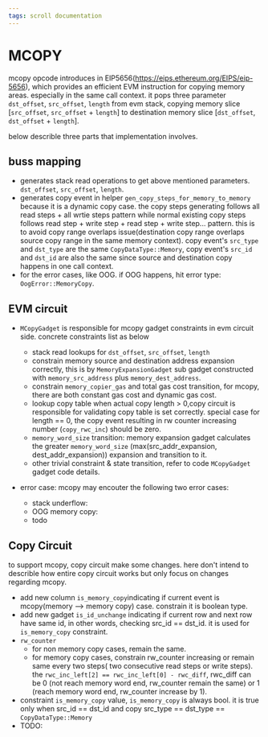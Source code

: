 ```yaml
---
tags: scroll documentation
---
```


# MCOPY
mcopy opcode introduces in EIP5656(https://eips.ethereum.org/EIPS/eip-5656), which provides an efficient EVM instruction for copying memory areas. especially in the same call context. it pops three parameter `dst_offset`, `src_offset`, `length` from evm stack, copying memory slice [`src_offset`, `src_offset` + `length`] to destination memory slice [`dst_offset`, `dst_offset` + `length`].

below describle three parts that implementation involves.
## buss mapping
  - generates stack read operations to get above mentioned parameters. `dst_offset`, `src_offset`, `length`.
  - generates copy event in helper `gen_copy_steps_for_memory_to_memory` because it is a dynamic copy case. the copy steps generating follows all read steps + all wrtie steps pattern while normal existing copy steps follows read step + write step + read step + write step... pattern. this is to avoid copy range overlaps issue(destination copy range overlaps source copy range in the same memory context). copy event's `src_type` and `dst_type` are the same `CopyDataType::Memory`, copy event's `src_id` and `dst_id` are also the same since source and destination copy happens in one call context.
  -  for the error cases, like OOG. if OOG happens, hit error type: `OogError::MemoryCopy`.

## EVM circuit
  - `MCopyGadget` is responsible for mcopy gadget constraints in evm circuit side. concrete constraints list as below
    - stack read lookups for `dst_offset`, `src_offset`, `length`
    - constrain memory source and destination address expansion correctly, this is by `MemoryExpansionGadget` sub gadget constructed with `memory_src_address` plus `memory_dest_address`.
    - constrain `memory_copier_gas` and total gas cost transition, for mcopy, there are both constant gas cost and dynamic gas cost.
    - lookup copy table when actual copy length > 0,copy circuit is responsible for validating copy table is set correctly. special case for  length == 0, the copy event resulting in rw counter increasing number (`copy_rwc_inc`) should be zero.
    - `memory_word_size` transition: memory expansion gadget calculates the greater `memory_word_size` (max(src_addr_expansion, dest_addr_expansion)) expansion and transition to it. 
    - other trivial constraint & state transition, refer to code  `MCopyGadget` gadget code details.


  - error case:
    mcopy may encouter the following two error cases:
    - stack underflow:
    - OOG memory copy:
    - todo


## Copy Circuit
  to support mcopy, copy circuit make some changes. here don't intend to describle how entire copy circuit works but only focus on changes regarding mcopy.
  - add new column `is_memory_copy`indicating if current event is mcopy(memory --> memory copy) case. constrain it is boolean type.
  - add new gadget `is_id_unchange` indicating if current row and next row have same id, in other words, checking src_id == dst_id. it is used for `is_memory_copy` constraint.
  - `rw_counter`
    - for non memory copy cases, remain the same. 
    - for memory copy cases, constrain rw_counter increasing or remain same every two steps( two consecutive read steps or write steps). the `rwc_inc_left[2] == rwc_inc_left[0] - rwc_diff`, rwc_diff can be 0 (not reach memory word end, rw_counter remain the same) or 1 (reach memory word end, rw_counter increase by 1).
  - constraint `is_memory_copy` value, `is_memory_copy` is always bool.  it is true only when src_id == dst_id and copy src_type == dst_type == `CopyDataType::Memory` 
  - TODO: 

